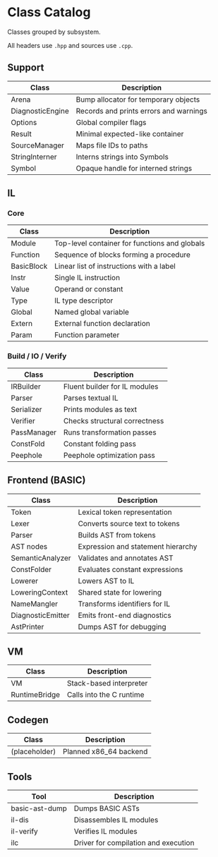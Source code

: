 # Class Catalog

Classes grouped by subsystem.

All headers use `.hpp` and sources use `.cpp`.

## Support

| Class | Description |
| --- | --- |
| Arena | Bump allocator for temporary objects |
| DiagnosticEngine | Records and prints errors and warnings |
| Options | Global compiler flags |
| Result<T> | Minimal expected-like container |
| SourceManager | Maps file IDs to paths |
| StringInterner | Interns strings into Symbols |
| Symbol | Opaque handle for interned strings |

## IL

### Core

| Class | Description |
| --- | --- |
| Module | Top-level container for functions and globals |
| Function | Sequence of blocks forming a procedure |
| BasicBlock | Linear list of instructions with a label |
| Instr | Single IL instruction |
| Value | Operand or constant |
| Type | IL type descriptor |
| Global | Named global variable |
| Extern | External function declaration |
| Param | Function parameter |

### Build / IO / Verify

| Class | Description |
| --- | --- |
| IRBuilder | Fluent builder for IL modules |
| Parser | Parses textual IL |
| Serializer | Prints modules as text |
| Verifier | Checks structural correctness |
| PassManager | Runs transformation passes |
| ConstFold | Constant folding pass |
| Peephole | Peephole optimization pass |

## Frontend (BASIC)

| Class | Description |
| --- | --- |
| Token | Lexical token representation |
| Lexer | Converts source text to tokens |
| Parser | Builds AST from tokens |
| AST nodes | Expression and statement hierarchy |
| SemanticAnalyzer | Validates and annotates AST |
| ConstFolder | Evaluates constant expressions |
| Lowerer | Lowers AST to IL |
| LoweringContext | Shared state for lowering |
| NameMangler | Transforms identifiers for IL |
| DiagnosticEmitter | Emits front-end diagnostics |
| AstPrinter | Dumps AST for debugging |

## VM

| Class | Description |
| --- | --- |
| VM | Stack-based interpreter |
| RuntimeBridge | Calls into the C runtime |

## Codegen

| Class | Description |
| --- | --- |
| (placeholder) | Planned x86_64 backend |

## Tools

| Tool | Description |
| --- | --- |
| basic-ast-dump | Dumps BASIC ASTs |
| il-dis | Disassembles IL modules |
| il-verify | Verifies IL modules |
| ilc | Driver for compilation and execution |
